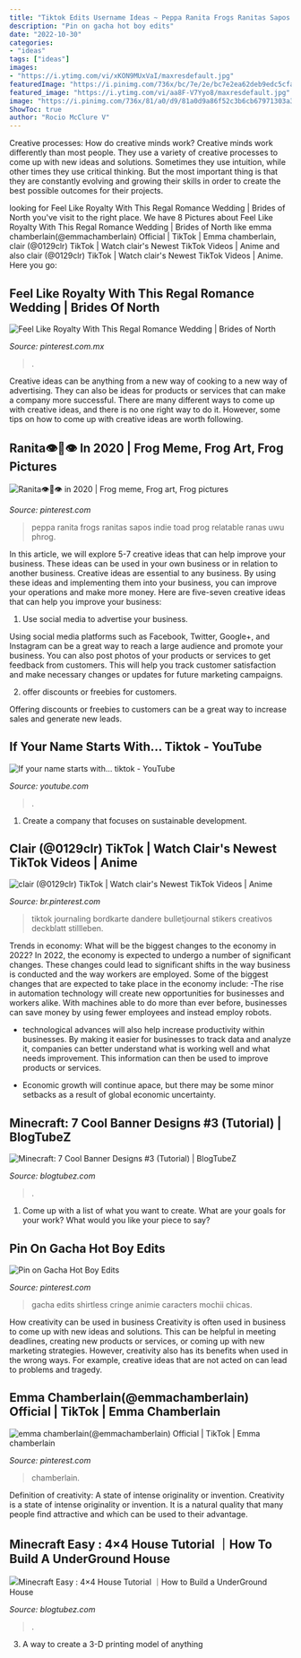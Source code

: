 ```yaml
---
title: "Tiktok Edits Username Ideas ~ Peppa Ranita Frogs Ranitas Sapos Indie Toad Prog Relatable Ranas Uwu Phrog"
description: "Pin on gacha hot boy edits"
date: "2022-10-30"
categories:
- "ideas"
tags: ["ideas"]
images:
- "https://i.ytimg.com/vi/xKON9MUxVaI/maxresdefault.jpg"
featuredImage: "https://i.pinimg.com/736x/bc/7e/2e/bc7e2ea62deb9edc5cfac21c24430a07.jpg"
featured_image: "https://i.ytimg.com/vi/aa8F-V7Yyo8/maxresdefault.jpg"
image: "https://i.pinimg.com/736x/81/a0/d9/81a0d9a86f52c3b6cb67971303a3a244.jpg"
ShowToc: true
author: "Rocio McClure V"
---
```



Creative processes: How do creative minds work?
Creative minds work differently than most people. They use a variety of creative processes to come up with new ideas and solutions. Sometimes they use intuition, while other times they use critical thinking. But the most important thing is that they are constantly evolving and growing their skills in order to create the best possible outcomes for their projects.

	

		
looking for Feel Like Royalty With This Regal Romance Wedding | Brides of North you've visit to the right place. We have 8 Pictures about Feel Like Royalty With This Regal Romance Wedding | Brides of North like emma chamberlain(@emmachamberlain) Official | TikTok | Emma chamberlain, clair (@0129clr) TikTok | Watch clair&#039;s Newest TikTok Videos | Anime and also clair (@0129clr) TikTok | Watch clair&#039;s Newest TikTok Videos | Anime. Here you go:
		
    
## Feel Like Royalty With This Regal Romance Wedding | Brides Of North

<img loading=lazy src="https://i.pinimg.com/736x/6c/38/dd/6c38dd2f0d4ada41e049edc06c990503.jpg" onerror="this.onerror=null;this.src='https://tse4.mm.bing.net/th?id=OIP.I02Tv6LS7wDB4riWnTBUqQHaLI&amp;pid=15.1';" alt="Feel Like Royalty With This Regal Romance Wedding | Brides of North">

_Source: pinterest.com.mx_

>. 

	

Creative ideas can be anything from a new way of cooking to a new way of advertising. They can also be ideas for products or services that can make a company more successful. There are many different ways to come up with creative ideas, and there is no one right way to do it. However, some tips on how to come up with creative ideas are worth following.

    
## Ranita👁👄👁 In 2020 | Frog Meme, Frog Art, Frog Pictures

<img loading=lazy src="https://i.pinimg.com/736x/ee/c8/75/eec87519bcc80f49e6623a9c7977d210.jpg" onerror="this.onerror=null;this.src='https://tse3.mm.bing.net/th?id=OIP.rjLsjkUcmaes3UpZV5O8ggHaHS&amp;pid=15.1';" alt="Ranita👁👄👁 in 2020 | Frog meme, Frog art, Frog pictures">

_Source: pinterest.com_

>peppa ranita frogs ranitas sapos indie toad prog relatable ranas uwu phrog. 

	

In this article, we will explore 5-7 creative ideas that can help improve your business. These ideas can be used in your own business or in relation to another business.
Creative ideas are essential to any business. By using these ideas and implementing them into your business, you can improve your operations and make more money. Here are five-seven creative ideas that can help you improve your business:
1. Use social media to advertise your business.

Using social media platforms such as Facebook, Twitter, Google+, and Instagram can be a great way to reach a large audience and promote your business. You can also post photos of your products or services to get feedback from customers. This will help you track customer satisfaction and make necessary changes or updates for future marketing campaigns.

2. offer discounts or freebies for customers.

Offering discounts or freebies to customers can be a great way to increase sales and generate new leads.

    
## If Your Name Starts With... Tiktok - YouTube

<img loading=lazy src="https://i.ytimg.com/vi/xKON9MUxVaI/maxresdefault.jpg" onerror="this.onerror=null;this.src='https://tse4.mm.bing.net/th?id=OIP.Kg-hVMWoNCa4BJ538O2DdwHaEK&amp;pid=15.1';" alt="If your name starts with... tiktok - YouTube">

_Source: youtube.com_

>. 

	

1. Create a company that focuses on sustainable development.

    
## Clair (@0129clr) TikTok | Watch Clair&#039;s Newest TikTok Videos | Anime

<img loading=lazy src="https://i.pinimg.com/736x/81/a0/d9/81a0d9a86f52c3b6cb67971303a3a244.jpg" onerror="this.onerror=null;this.src='https://tse2.mm.bing.net/th?id=OIP.wC3QCdYgyjN4-UmINlm57QHaNK&amp;pid=15.1';" alt="clair (@0129clr) TikTok | Watch clair&#039;s Newest TikTok Videos | Anime">

_Source: br.pinterest.com_

>tiktok journaling bordkarte dandere bulletjournal stikers creativos deckblatt stillleben. 

	

Trends in economy: What will be the biggest changes to the economy in 2022?
In 2022, the economy is expected to undergo a number of significant changes. These changes could lead to significant shifts in the way business is conducted and the way workers are employed. Some of the biggest changes that are expected to take place in the economy include: 
-The rise in automation technology will create new opportunities for businesses and workers alike. With machines able to do more than ever before, businesses can save money by using fewer employees and instead employ robots. 

- technological advances will also help increase productivity within businesses. By making it easier for businesses to track data and analyze it, companies can better understand what is working well and what needs improvement. This information can then be used to improve products or services. 

- Economic growth will continue apace, but there may be some minor setbacks as a result of global economic uncertainty.

    
## Minecraft: 7 Cool Banner Designs #3 (Tutorial) | BlogTubeZ

<img loading=lazy src="https://i.ytimg.com/vi/KqrL7-DhVzM/maxresdefault.jpg" onerror="this.onerror=null;this.src='https://tse3.mm.bing.net/th?id=OIP.zvQ13vNkbTy0AcUQvgqm9QHaEK&amp;pid=15.1';" alt="Minecraft: 7 Cool Banner Designs #3 (Tutorial) | BlogTubeZ">

_Source: blogtubez.com_

>. 

	

1. Come up with a list of what you want to create. What are your goals for your work? What would you like your piece to say? 

    
## Pin On Gacha Hot Boy Edits

<img loading=lazy src="https://i.pinimg.com/736x/bc/7e/2e/bc7e2ea62deb9edc5cfac21c24430a07.jpg" onerror="this.onerror=null;this.src='https://tse4.mm.bing.net/th?id=OIP.AyTNby3I8VqZ220vXeaAzwHaHa&amp;pid=15.1';" alt="Pin on Gacha Hot Boy Edits">

_Source: pinterest.com_

>gacha edits shirtless cringe animie caracters mochii chicas. 

	

How creativity can be used in business
Creativity is often used in business to come up with new ideas and solutions. This can be helpful in meeting deadlines, creating new products or services, or coming up with new marketing strategies. However, creativity also has its benefits when used in the wrong ways. For example, creative ideas that are not acted on can lead to problems and tragedy.

    
## Emma Chamberlain(@emmachamberlain) Official | TikTok | Emma Chamberlain

<img loading=lazy src="https://i.pinimg.com/736x/b0/68/45/b0684517d2bff383a1a197310e1be3a3.jpg" onerror="this.onerror=null;this.src='https://tse2.mm.bing.net/th?id=OIP.-t8xzaani_LECH8HAVEwHwHaHa&amp;pid=15.1';" alt="emma chamberlain(@emmachamberlain) Official | TikTok | Emma chamberlain">

_Source: pinterest.com_

>chamberlain. 

	

Definition of creativity: A state of intense originality or invention.
Creativity is a state of intense originality or invention. It is a natural quality that many people find attractive and which can be used to their advantage.

    
## Minecraft Easy : 4×4 House Tutorial ｜How To Build A UnderGround House

<img loading=lazy src="https://i.ytimg.com/vi/aa8F-V7Yyo8/maxresdefault.jpg" onerror="this.onerror=null;this.src='https://tse1.mm.bing.net/th?id=OIP.3uQfDvNg1xqVmAWbLY-zwAHaEK&amp;pid=15.1';" alt="Minecraft Easy : 4×4 House Tutorial ｜How to Build a UnderGround House">

_Source: blogtubez.com_

>. 

	

3. A way to create a 3-D printing model of anything 

